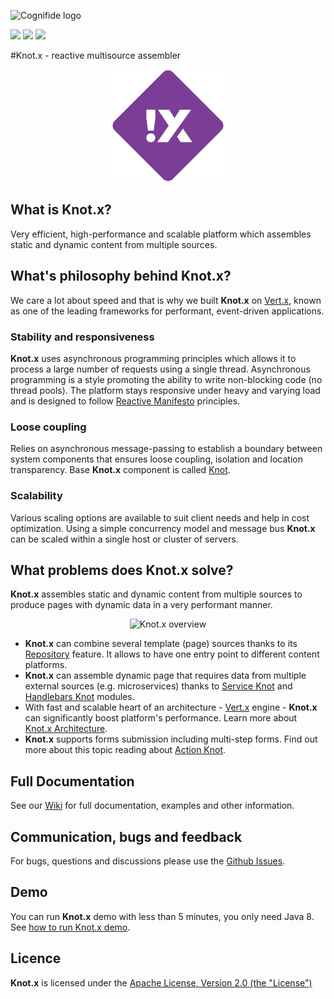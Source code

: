 ![Cognifide logo](http://cognifide.github.io/images/cognifide-logo.png)

[![][travis img]][travis]
[![][sonarqube img]][sonarqube]
[![][license img]][license]

#Knot.x - reactive multisource assembler 

<p align="center">
  <img src="https://github.com/Cognifide/knotx/blob/master/icons/180x180.png?raw=true"
         alt="Knot.x"/>
</p>


## What is Knot.x?
Very efficient, high-performance and scalable platform which assembles static and dynamic content from multiple sources.

## What's philosophy behind Knot.x?
We care a lot about speed and that is why we built **Knot.x** on [Vert.x](http://vertx.io/), known as one of the leading frameworks for performant, event-driven applications.

### Stability and responsiveness
**Knot.x** uses asynchronous programming principles which allows it to process a large number of requests using a single thread.
Asynchronous programming is a style promoting the ability to write non-blocking code (no thread pools).
The platform stays responsive under heavy and varying load and is designed to follow [Reactive Manifesto](http://www.reactivemanifesto.org/) principles.

### Loose coupling
Relies on asynchronous message-passing to establish a boundary between system components that ensures 
loose coupling, isolation and location transparency. Base **Knot.x** component is called [Knot](https://github.com/Cognifide/knotx/wiki/Knot).

### Scalability
Various scaling options are available to suit client needs and help in cost optimization. Using a 
simple concurrency model and message bus **Knot.x** can be scaled within a single host or cluster of 
servers.


## What problems does Knot.x solve?
**Knot.x** assembles static and dynamic content from multiple sources to produce pages with dynamic data in a very performant manner.

<p align="center">
  <img src="https://github.com/Cognifide/knotx/blob/master/documentation/src/main/wiki/assets/knotx-overview.png?raw=true"
         alt="Knot.x overview"/>
</p>

- **Knot.x** can combine several template (page) sources thanks to its [Repository](https://github.com/Cognifide/knotx/wiki/Repository) feature. It allows to have one entry point to different content platforms.
- **Knot.x** can assemble dynamic page that requires data from multiple external sources (e.g. microservices) thanks to [Service Knot](https://github.com/Cognifide/knotx/wiki/ServiceKnot) and [Handlebars Knot](https://github.com/Cognifide/knotx/wiki/HandlebarsKnot) modules.
- With fast and scalable heart of an architecture - [Vert.x](http://vertx.io/) engine - **Knot.x** can significantly boost platform's performance. Learn more about [Knot.x Architecture](https://github.com/Cognifide/knotx/wiki/Architecture).
- **Knot.x** supports forms submission including multi-step forms. Find out more about this topic reading about [Action Knot](https://github.com/Cognifide/knotx/wiki/ActionKnot).

## Full Documentation

See our [Wiki](https://github.com/Cognifide/knotx/wiki) for full documentation, examples and other information.


## Communication, bugs and feedback

For bugs, questions and discussions please use the [Github Issues](https://github.com/Cognifide/knotx/issues).


## Demo

You can run **Knot.x** demo with less than 5 minutes, you only need Java 8. See [how to run Knot.x demo](https://github.com/Cognifide/knotx/wiki/RunningTheDemo).


## Licence

**Knot.x** is licensed under the [Apache License, Version 2.0 (the "License")](https://www.apache.org/licenses/LICENSE-2.0.txt)


[travis]:https://travis-ci.org/Cognifide/knotx
[travis img]:https://travis-ci.org/Cognifide/knotx.svg?branch=master

[license]:LICENSE
[license img]:https://img.shields.io/badge/License-Apache%202-blue.svg

[sonarqube]:https://sonarqube.com/dashboard/index/com.cognifide.knotx:knotx-root
[sonarqube img]:https://sonarqube.com/api/badges/gate?key=com.cognifide.knotx:knotx-root
